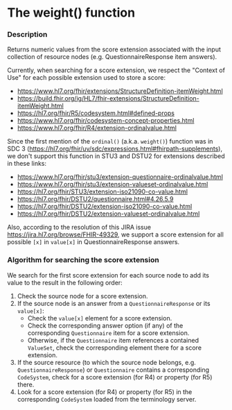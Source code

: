 # The weight() function

### Description
Returns numeric values from the score extension associated with the input
collection of resource nodes (e.g. QuestionnaireResponse item answers).

Currently, when searching for a score extension, we respect the "Context of
Use" for each possible extension used to store a score:
* https://www.hl7.org/fhir/extensions/StructureDefinition-itemWeight.html
* https://build.fhir.org/ig/HL7/fhir-extensions/StructureDefinition-itemWeight.html
* https://hl7.org/fhir/R5/codesystem.html#defined-props
* https://www.hl7.org/fhir/codesystem-concept-properties.html
* https://www.hl7.org/fhir/R4/extension-ordinalvalue.html

Since the first mention of the `ordinal()` (a.k.a. `weight()`) function was in
SDC 3 (https://hl7.org/fhir/uv/sdc/expressions.html#fhirpath-supplements),
we don't support this function in STU3 and DSTU2 for extensions described in
these links:
* https://www.hl7.org/fhir/stu3/extension-questionnaire-ordinalvalue.html
* https://www.hl7.org/fhir/stu3/extension-valueset-ordinalvalue.html
* https://hl7.org/fhir/STU3/extension-iso21090-co-value.html
* https://hl7.org/fhir/DSTU2/questionnaire.html#4.26.5.9
* https://hl7.org/fhir/DSTU2/extension-iso21090-co-value.html
* https://hl7.org/fhir/DSTU2/extension-valueset-ordinalvalue.html

Also, according to the resolution of this JIRA issue
https://jira.hl7.org/browse/FHIR-49329, we support a score extension for all
possible `[x]` in `value[x]` in QuestionnaireResponse answers.

### Algorithm for searching the score extension

We search for the first score extension for each source node to add its value
to the result in the following order:
1. Check the source node for a score extension.
2. If the source node is an answer from a `QuestionnaireResponse`  or its
   `value[x]`:
    - Check the `value[x]` element for a score extension.
    - Check the corresponding answer option (if any) of the corresponding
      `Questionnaire` item for a score extension.
    - Otherwise, if the `Questionnaire` item references a contained `ValueSet`,
      check the corresponding element there for a score extension.
4. If the source resource (to which the source node belongs, e.g.
   `QuestionnaireResponse`) or `Questionnaire` contains a corresponding
   `CodeSystem`, check for a score extension (for R4) or property (for R5) there.
5. Look for a score extension (for R4) or property (for R5) in the corresponding
   `CodeSystem` loaded from the terminology server.

